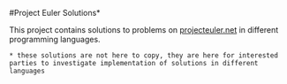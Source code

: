 #Project Euler Solutions*

This project contains solutions to problems on [projecteuler.net](www.projecteuler.net) in different programming languages.


`* these solutions are not here to copy, they are here for interested parties to investigate implementation of solutions in different languages`
